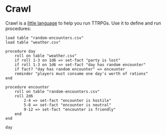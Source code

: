 # Crawl

Crawl is a [little language](https://dl.acm.org/doi/10.1145/6424.315691) to help you run TTRPGs. Use it to define and run procedures:

```
load table "random-encounters.csv"
load table "weather.csv"

procedure day
    roll on table "weather.csv"
    if roll 1-3 on 1d6 => set-fact "party is lost"
    if roll 1-3 on 1d6 => set-fact "day has random encounter"
    if fact? "day has random encounter" => encounter
    reminder "players must consume one day's worth of rations"
end

procedure encounter
    roll on table "random-encounters.csv"
    roll 2d6
        2-4 => set-fact "encounter is hostile"
        5-8 => set-fact "encounter is neutral"
        9-12 => set-fact "encounter is friendly"
    end
end

day
```
